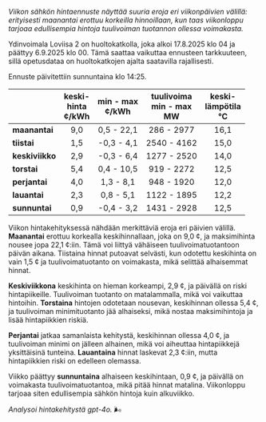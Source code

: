 *Viikon sähkön hintaennuste näyttää suuria eroja eri viikonpäivien välillä: erityisesti maanantai erottuu korkeilla hinnoillaan, kun taas viikonloppu tarjoaa edullisempia hintoja tuulivoiman tuotannon ollessa voimakasta.*

Ydinvoimala Loviisa 2 on huoltokatkolla, joka alkoi 17.8.2025 klo 04 ja päättyy 6.9.2025 klo 00. Tämä saattaa vaikuttaa ennusteen tarkkuuteen, sillä opetusdataa on huoltokatkojen ajalta saatavilla rajallisesti.

Ennuste päivitettiin sunnuntaina klo 14:25.

|             | keski-<br>hinta<br>¢/kWh | min - max<br>¢/kWh | tuulivoima<br>min - max<br>MW | keski-<br>lämpötila<br>°C |
|:-------------|:----------------:|:----------------:|:-------------:|:-------------:|
| **maanantai** | 9,0 | 0,5 - 22,1 | 286 - 2977 | 16,1 |
| **tiistai**   | 1,5 | -0,3 - 4,1 | 2540 - 4162 | 15,0 |
| **keskiviikko** | 2,9 | -0,3 - 6,4 | 1277 - 2520 | 14,0 |
| **torstai**  | 5,4 | 0,4 - 10,5 | 919 - 2272 | 12,5 |
| **perjantai** | 4,0 | 1,3 - 8,1 | 948 - 1920 | 12,0 |
| **lauantai** | 2,3 | 0,8 - 5,1 | 1122 - 1895 | 12,2 |
| **sunnuntai** | 0,9 | -0,4 - 3,2 | 1431 - 2928 | 12,5 |

Viikon hintakehityksessä nähdään merkittäviä eroja eri päivien välillä. **Maanantai** erottuu korkealla keskihinnallaan, joka on 9,0 ¢, ja maksimihinta nousee jopa 22,1 ¢:iin. Tämä voi liittyä vähäiseen tuulivoimatuotantoon päivän aikana. Tiistaina hinnat putoavat selvästi, kun odotettu keskihinta on vain 1,5 ¢ ja tuulivoimatuotanto on voimakasta, mikä selittää alhaisemmat hinnat.

**Keskiviikkona** keskihinta on hieman korkeampi, 2,9 ¢, ja päivällä on riski hintapiikeille. Tuulivoiman tuotanto on matalammalla, mikä voi vaikuttaa hintoihin. **Torstaina** hintojen odotetaan nousevan, keskihinnan ollessa 5,4 ¢, ja tuulivoiman minimituotanto jää alhaiseksi, mikä nostaa maksimihintoja ja lisää hintapiikkien riskiä.

**Perjantai** jatkaa samanlaista kehitystä, keskihinnan ollessa 4,0 ¢, ja tuulivoiman minimi on jälleen alhainen, mikä voi aiheuttaa hintapiikkejä yksittäisinä tunteina. **Lauantaina** hinnat laskevat 2,3 ¢:iin, mutta hintapiikkien riski on edelleen olemassa.

Viikko päättyy **sunnuntaina** alhaiseen keskihintaan, 0,9 ¢, ja päivällä on voimakasta tuulivoimatuotantoa, mikä pitää hinnat matalina. Viikonloppu tarjoaa siten edullisempia sähkön hintoja kuin alkuviikko.

*Analysoi hintakehitystä gpt-4o.* 🌬️
